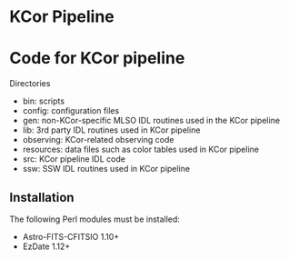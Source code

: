 # KCor Pipeline

# Code for KCor pipeline

Directories

* bin: scripts
* config: configuration files
* gen: non-KCor-specific MLSO IDL routines used in the KCor pipeline
* lib: 3rd party IDL routines used in KCor pipeline
* observing: KCor-related observing code
* resources: data files such as color tables used in KCor pipeline
* src: KCor pipeline IDL code
* ssw: SSW IDL routines used in KCor pipeline


## Installation

The following Perl modules must be installed:

* Astro-FITS-CFITSIO 1.10+
* EzDate 1.12+
